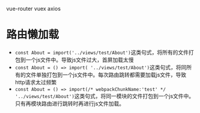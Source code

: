 vue-router vuex  axios

# 路由懒加载
- `const About = import('../views/test/About')`这类句式，将所有的文件打包到一个js文件中。导致js文件过大，首屏加载太慢
- `const About = () => import( '../views/test/About')`这类句式，将同所有的文件单独打包到一个js文件中。每次路由跳转都需要加载js文件，导致http请求太过频繁
- `const About = () => import(/* webpackChunkName:'test' */ '../views/test/About')`这类句式，将同一模块的文件打包到一个js文件中。只有再模块路由进行跳转时再进行js文件加载。